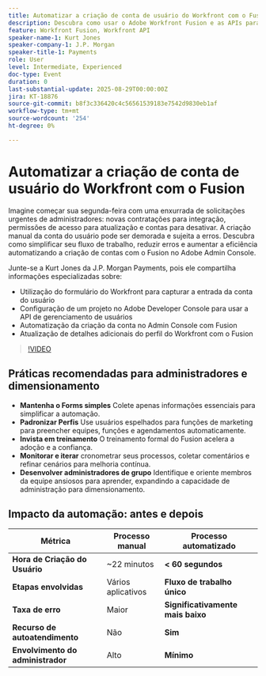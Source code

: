 ```yaml
---
title: Automatizar a criação de conta de usuário do Workfront com o Fusion
description: Descubra como usar o Adobe Workfront Fusion e as APIs para automatizar a criação de contas de usuários, reduzir o tempo de configuração de 22 minutos para menos de 60 segundos e aumentar a eficiência.
feature: Workfront Fusion, Workfront API
speaker-name-1: Kurt Jones
speaker-company-1: J.P. Morgan
speaker-title-1: Payments
role: User
level: Intermediate, Experienced
doc-type: Event
duration: 0
last-substantial-update: 2025-08-29T00:00:00Z
jira: KT-18876
source-git-commit: b8f3c336420c4c56561539183e7542d9830eb1af
workflow-type: tm+mt
source-wordcount: '254'
ht-degree: 0%

---
```



# Automatizar a criação de conta de usuário do Workfront com o Fusion

Imagine começar sua segunda-feira com uma enxurrada de solicitações urgentes de administradores: novas contratações para integração, permissões de acesso para atualização e contas para desativar. A criação manual da conta do usuário pode ser demorada e sujeita a erros. Descubra como simplificar seu fluxo de trabalho, reduzir erros e aumentar a eficiência automatizando a criação de contas com o Fusion no Adobe Admin Console.

Junte-se a Kurt Jones da J.P. Morgan Payments, pois ele compartilha informações especializadas sobre:

* Utilização do formulário do Workfront para capturar a entrada da conta do usuário
* Configuração de um projeto no Adobe Developer Console para usar a API de gerenciamento de usuários
* Automatização da criação da conta no Admin Console com Fusion
* Atualização de detalhes adicionais do perfil do Workfront com o Fusion

>[!VIDEO](https://video.tv.adobe.com/v/3471496/?learn=on&enablevpops)

## Práticas recomendadas para administradores e dimensionamento

* **Mantenha o Forms simples** Colete apenas informações essenciais para simplificar a automação.
* **Padronizar Perfis** Use usuários espelhados para funções de marketing para preencher equipes, funções e agendamentos automaticamente.
* **Invista em treinamento** O treinamento formal do Fusion acelera a adoção e a confiança.
* **Monitorar e iterar** cronometrar seus processos, coletar comentários e refinar cenários para melhoria contínua.
* **Desenvolver administradores de grupo** Identifique e oriente membros da equipe ansiosos para aprender, expandindo a capacidade de administração para dimensionamento.

## Impacto da automação: antes e depois

| **Métrica** | **Processo manual** | **Processo automatizado** |
|-------------------------------|--------------------|-------------------------|
| **Hora de Criação do Usuário** | ~22 minutos | **&lt; 60 segundos** |
| **Etapas envolvidas** | Vários aplicativos | **Fluxo de trabalho único** |
| **Taxa de erro** | Maior | **Significativamente mais baixo** |
| **Recurso de autoatendimento** | Não | **Sim** |
| **Envolvimento do administrador** | Alto | **Mínimo** |